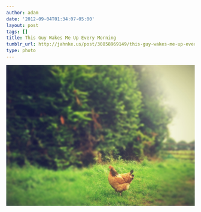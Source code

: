 ```yaml
---
author: adam
date: '2012-09-04T01:34:07-05:00'
layout: post
tags: []
title: This Guy Wakes Me Up Every Morning
tumblr_url: http://jahnke.us/post/30858969149/this-guy-wakes-me-up-every-morning-view-on-path
type: photo
---
```


![](/media/tumblr_m9tecw9Qx21qga9s2o1_1280.jpg)
